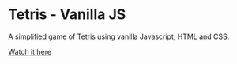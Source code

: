 # Tetris - Vanilla JS

A simplified game of Tetris using vanilla Javascript, HTML and CSS.

[Watch it here](https://www.youtube.com/watch?v=w1JJfK09ujQ&ab_channel=CodewithAniaKub%C3%B3w)
